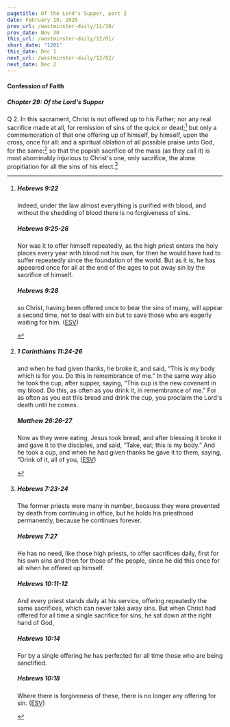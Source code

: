 ```yaml
---
pagetitle: Of the Lord's Supper, part 2
date: February 19, 2020
prev_url: /westminster-daily/11/30/
prev_date: Nov 30
this_url: /westminster-daily/12/01/
short_date: "1201"
this_date: Dec 1
next_url: /westminster-daily/12/02/
next_date: Dec 2
---
```


#### Confession of Faith

##### Chapter 29: Of the Lord's Supper

<span class="q">Q 2.</span> In this sacrament, Christ is not offered up to his Father; nor any real sacrifice made at all, for remission of sins of the quick or dead;[^fnref:wcf1] but only a commemoration of that one offering up of himself, by himself, upon the cross, once for all: and a spiritual oblation of all possible praise unto God, for the same:[^fnref:wcf2] so that the popish sacrifice of the mass (as they call it) is most abominably injurious to Christ's one, only sacrifice, the alone propitiation for all the sins of his elect.[^fnref:wcf3]

[^fnref:wcf1]: <div class="esv"><h5>Hebrews 9:22</h5> <div class="esv-text"><p id="p58009022.01-1">Indeed, under the law almost everything is purified with blood, and without the shedding of blood there is no forgiveness of sins.</p> </div><h5>Hebrews 9:25-26</h5> <div class="esv-text"><p id="p58009025.01-2">Nor was it to offer himself repeatedly, as the high priest enters the holy places every year with blood not his own, for then he would have had to suffer repeatedly since the foundation of the world. But as it is, he has appeared once for all at the end of the ages to put away sin by the sacrifice of himself.</p> </div><h5>Hebrews 9:28</h5> <div class="esv-text"><p id="p58009028.01-3">so Christ, having been offered once to bear the sins of many, will appear a second time, not to deal with sin but to save those who are eagerly waiting for him.  (<a href="http://www.esv.org" class="copyright">ESV</a>)</p> </div> </div>

[^fnref:wcf2]: <div class="esv"><h5>1 Corinthians 11:24-26</h5> <div class="esv-text"><p id="p46011024.01-1">and when he had given thanks, he broke it, and said, <span class="woc">&#8220;This is my body which is for you. Do this in remembrance of me.&#8221;</span> In the same way also he took the cup, after supper, saying, <span class="woc">&#8220;This cup is the new covenant in my blood. Do this, as often as you drink it, in remembrance of me.&#8221;</span> For as often as you eat this bread and drink the cup, you proclaim the Lord's death until he comes.</p> </div><h5>Matthew 26:26-27</h5> <div class="esv-text"> <p id="p40026026.06-2">Now as they were eating, Jesus took bread, and after blessing it broke it and gave it to the disciples, and said, <span class="woc">&#8220;Take, eat; this is my body.&#8221;</span> And he took a cup, and when he had given thanks he gave it to them, saying, <span class="woc">&#8220;Drink of it, all of you,</span>  (<a href="http://www.esv.org" class="copyright">ESV</a>)</p> </div> </div>

[^fnref:wcf3]: <div class="esv"><h5>Hebrews 7:23-24</h5> <div class="esv-text"><p id="p58007023.01-1">The former priests were many in number, because they were prevented by death from continuing in office, but he holds his priesthood permanently, because he continues forever.</p> </div><h5>Hebrews 7:27</h5> <div class="esv-text"><p id="p58007027.01-2">He has no need, like those high priests, to offer sacrifices daily, first for his own sins and then for those of the people, since he did this once for all when he offered up himself.</p> </div><h5>Hebrews 10:11-12</h5> <div class="esv-text"><p id="p58010011.01-3">And every priest stands daily at his service, offering repeatedly the same sacrifices, which can never take away sins. But when Christ had offered for all time a single sacrifice for sins, he sat down at the right hand of God,</p> </div><h5>Hebrews 10:14</h5> <div class="esv-text"><p id="p58010014.01-4">For by a single offering he has perfected for all time those who are being sanctified.</p> </div><h5>Hebrews 10:18</h5> <div class="esv-text"><p class="same-paragraph" id="p58010018.01-5">Where there is forgiveness of these, there is no longer any offering for sin.  (<a href="http://www.esv.org" class="copyright">ESV</a>)</p> </div> </div>

